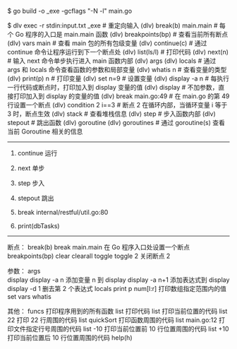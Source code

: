 $ go build -o _exe -gcflags "-N -l" main.go

$ dlv exec -r stdin:input.txt _exe         # 重定向输入
(dlv) break(b) main.main   # 每个 Go 程序的入口是 main.main 函数
(dlv) breakpoints(bp)      # 查看当前所有断点
(dlv) vars main            # 查看 main 包的所有包级变量
(dlv) continue(c)          # 通过 continue 命令让程序运行到下一个断点处
(dlv) list(ls/l)           # 打印代码
(dlv) next(n)              # 输入 next 命令单步执行进入 main 函数内部
(dlv) args
(dlv) locals               # 通过 args 和 locals 命令查看函数的参数和局部变量
(dlv) whatis n             # 查看变量的类型
(dlv) print(p) n           # 打印变量
(dlv) set n=9              # 设置变量
(dlv) display -a n         # 每执行一行代码或断点时，打印加入到 display 变量的值
(dlv) display              # 不加参数，直接打印加入到 display 的变量的值
(dlv) break main.go:49     # 在 main.go 的第 49 行设置一个断点
(dlv) condition 2 i==3     # 断点 2 在循环内部，当循环变量 i 等于 3 时，断点生效
(dlv) stack                # 查看堆栈信息
(dlv) step                 # 步入函数内部
(dlv) stepout              # 跳出函数
(dlv) goroutine
(dlv) goroutines           # 通过 goroutine(s) 查看当前 Goroutine 相关的信息

-----

1. continue 运行
2. next 单步
3. step 步入
4. stepout 跳出


1. break internal/restful/util.go:80
2. print(dbTasks)



-----


断点：
	break(b)
			break main.main   在 Go 程序入口处设置一个断点
	breakpoints(bp)
	clear
	clearall
	toggle            toggle 2 关闭断点 2

参数：
	args  
	display
			display -a n      添加变量 n 到 display
			display -a n+1    添加表达式到 display
			display -d 1      删去第 2 个表达式
	locals
	print
			p num[l:r]        打印数组指定范围内的值
	set
	vars
	whatis

其他：
	funcs             打印程序用到的所有函数
	list              打印代码
			list              打印当前位置的代码
			list 22           打印 22 行周围的代码
			list quickSort    打印函数周围的代码
			list main.go:12   打印文件指定行号周围的代码
			list -10          打印当前位置前 10 行位置周围的代码
			list +10          打印当前位置后 10 行位置周围的代码
	help(h)

